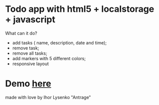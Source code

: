 # Todo app with html5 + localstorage + javascript


What can it do?

 - add tasks ( name, description, date and time);
 - remove task;
 - remove all tasks; 
 - add markers with 5 different colors;
 - responsive layout

<h1>Demo <a href="http://bulldogs.kl.com.ua/todo/">here</a></h1>


made with love by Ihor Lysenko "Antrage"
